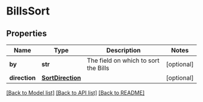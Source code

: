 # BillsSort


## Properties
Name | Type | Description | Notes
------------ | ------------- | ------------- | -------------
**by** | **str** | The field on which to sort the Bills | [optional] 
**direction** | [**SortDirection**](SortDirection.md) |  | [optional] 

[[Back to Model list]](../../README.md#documentation-for-models) [[Back to API list]](../../README.md#documentation-for-api-endpoints) [[Back to README]](../../README.md)


